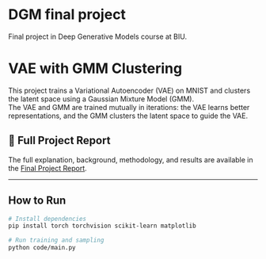 # DGM final project
Final project in Deep Generative Models course at BIU.

# VAE with GMM Clustering

This project trains a Variational Autoencoder (VAE) on MNIST and clusters the latent space using a Gaussian Mixture Model (GMM).  
The VAE and GMM are trained mutually in iterations: the VAE learns better representations, and the GMM clusters the latent space to guide the VAE.

## 🔗 Full Project Report

The full explanation, background, methodology, and results are available in the [Final Project Report](./DGM_final_project___VAE_with_latent_clustering_using_GMM.pdf).

---

## How to Run

```bash
# Install dependencies
pip install torch torchvision scikit-learn matplotlib

# Run training and sampling
python code/main.py
